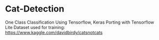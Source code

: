 # Cat-Detection
One Class Classification Using Tensorflow, Keras
Porting with Tensorflow Lite 
Dataset used for training: https://www.kaggle.com/davidbirdy/catsnotcats
